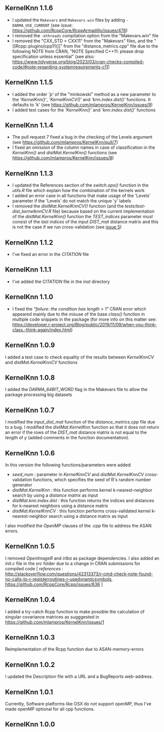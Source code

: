 
## KernelKnn 1.1.6

* I updated the `Makevars` and `Makevars.win` files by adding `-DARMA_USE_CURRENT` (see issue: https://github.com/RcppCore/RcppArmadillo/issues/476)
* I removed the `-mthreads` compilation option from the "Makevars.win" file
* I removed the "CXX_STD = CXX11" from the "Makevars" files, and the "[[Rcpp::plugins(cpp11)]]" from the "distance_metrics.cpp" file due to the following NOTE from CRAN, "NOTE Specified C++11: please drop specification unless essential" (see also: https://www.tidyverse.org/blog/2023/03/cran-checks-compiled-code/#note-regarding-systemrequirements-c11)


## KernelKnn 1.1.5

* I added the order *'p'* of the "minkowski" method as a new parameter to the *'KernelKnn()'*, *'KernelKnnCV()'* and *'knn.index.dist()'* functions. It defaults to 'k' (see https://github.com/mlampros/KernelKnn/issues/9)
* I added test cases for the *'KernelKnn()'* and *'knn.index.dist()'* functions


## KernelKnn 1.1.4

* The pull request 7 fixed a bug in the checking of the Levels argument (see https://github.com/mlampros/KernelKnn/pull/7)
* I fixed an omission of the column names in case of classification in the *KernelKnn()* and *distMat.KernelKnn()* functions (see https://github.com/mlampros/KernelKnn/issues/8)


## KernelKnn 1.1.3

* I updated the References section of the *switch.ops()* function in the *utils.R* file which explain how the combination of the kernels work
* I added an error case in all functions that make usage of the 'Levels' parameter if the 'Levels' do not match the unique 'y' labels
* I removed the *distMat.KernelKnnCV()* function (and the *tests/test-dist_kernelknnCV.R* file) because based on the current implementation of the *distMat.KernelKnn()* function the *TEST_indices* parameter *must* consist of the *last indices* of the input *DIST_mat* distance matrix and this is not the case if we run cross-validation (see [issue 5](https://github.com/mlampros/KernelKnn/issues/5))


## KernelKnn 1.1.2

* I've fixed an error in the *CITATION* file


## KernelKnn 1.1.1

* I've added the *CITATION* file in the *inst* directory


## KernelKnn 1.1.0

* I fixed the *"failure: the condition has length > 1"* CRAN error which appeared mainly due to the misuse of the base *class()* function in multiple code snippets in the package (for more info on this matter see: https://developer.r-project.org/Blog/public/2019/11/09/when-you-think-class.-think-again/index.html)


## KernelKnn 1.0.9

I added a test case to check equality of the results between *KernelKnnCV* and *distMat.KernelKnnCV* functions


## KernelKnn 1.0.8

I added the *DARMA_64BIT_WORD* flag in the Makevars file to allow the package processing big datasets


## KernelKnn 1.0.7

I modified the *input_dist_mat* function of the *distance_metrics.cpp* file due to a bug.
I modified  the *distMat.KernelKnn* function so that it does not return an error if the rows of the *DIST_mat* distance matrix is not equal to the length of *y* (added comments in the function documentation).


## KernelKnn 1.0.6

In this version the following functions/parameters were added:

* *seed_num* : parameter in *KernelKnnCV* and *distMat.KernelKnnCV* cross-validation functions, which specifies the seed of R's random number generator 
* *distMat.KernelKnn* : this function performs kernel k-nearest-neighbor search by using a *distance matrix* as input
* *distMat.knn.index.dist* : this function returns the indices and distances for k-nearest neighbors using a distance matrix
* *distMat.KernelKnnCV* : this function performs cross-validated kernel k-nearest-neighbor search using a distance matrix as input

I also modified the *OpenMP* clauses of the .cpp file to address the ASAN errors.


## KernelKnn 1.0.5

I removed *OpenImageR* and *irlba* as package dependencies. I also added an *init.c* file in the *src* folder due to a change in CRAN submissions for compiled code [  *references* : http://stackoverflow.com/questions/42313373/r-cmd-check-note-found-no-calls-to-r-registerroutines-r-usedynamicsymbols, https://github.com/RcppCore/Rcpp/issues/636  ]


## KernelKnn 1.0.4

I added a try-catch Rcpp function to make possible the calculation of singular covariance matrices as sugggested in https://github.com/mlampros/KernelKnn/issues/1


## KernelKnn 1.0.3

Reimplementation of the Rcpp function due to ASAN-memory-errors


## KernelKnn 1.0.2

I updated the Description file with a URL and a BugReports web-address.


## KernelKnn 1.0.1

Currently, Software platforms like OSX do not support openMP, thus I've made openMP optional for all cpp functions.


## KernelKnn 1.0.0

